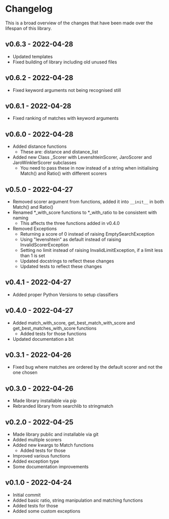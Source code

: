 # Changelog

This is a broad overview of the changes that have been made over the lifespan of this library.

## v0.6.3 - 2022-04-28

- Updated templates
- Fixed building of library including old unused files

## v0.6.2 - 2022-04-28

- Fixed keyword arguments not being recognised still

## v0.6.1 - 2022-04-28

- Fixed ranking of matches with keyword arguments

## v0.6.0 - 2022-04-28

- Added distance functions
    - These are: distance and distance_list
- Added new Class _Scorer with LevenshteinScorer, JaroScorer and JaroWinklerScorer subclasses
    - You need to pass these in now instead of a string when initialising Match() and Ratio() with different scorers

## v0.5.0 - 2022-04-27

- Removed scorer argument from functions, added it into `__init__` in both Match() and Ratio()
- Renamed *_with_score functions to *_with_ratio to be consistent with naming
    - This affects the three functions added in v0.4.0
- Removed Exceptions
    - Returning a score of 0 instead of raising EmptySearchException
    - Using "levenshtein" as default instead of raising InvalidScorerException
    - Setting no limit instead of raising InvalidLimitException, if a limit less than 1 is set
    - Updated docstrings to reflect these changes
    - Updated tests to reflect these changes

## v0.4.1 - 2022-04-27

- Added proper Python Versions to setup classifiers

## v0.4.0 - 2022-04-27

- Added match_with_score, get_best_match_with_score and get_best_matches_with_score functions
    - Added tests for those functions
- Updated documentation a bit

## v0.3.1 - 2022-04-26

- Fixed bug where matches are ordered by the default scorer and not the one chosen

## v0.3.0 - 2022-04-26

- Made library installable via pip
- Rebranded library from searchlib to stringmatch

## v0.2.0 - 2022-04-25

- Made library public and installable via git
- Added multiple scorers
- Added new kwargs to Match functions
    - Added tests for those
- Improved various functions
- Added exception type
- Some documentation improvements

## v0.1.0 - 2022-04-24

- Initial commit
- Added basic ratio, string manipulation and matching functions
- Added tests for those
- Added some custom exceptions